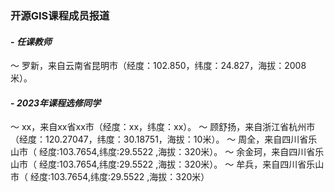 ### **开源GIS课程成员报道**
#### - **_任课教师_**
～ 罗新，来自云南省昆明市（经度：102.850，纬度：24.827，海拔：2008米）。
#### - **_2023年课程选修同学_**
～ xx，来自xx省xx市（经度：xx，纬度：xx）。
～ 顾舒扬，来自浙江省杭州市（经度：120.27047，纬度：30.18751，海拔：10米）。
～ 周全，来自四川省乐山市（ 经度:103.7654,纬度:29.5522 ,海拔：320米）。
～ 余金珂，来自四川省乐山市（ 经度:103.7654,纬度:29.5522 ,海拔：320米）。
～ 牟兵，来自四川省乐山市（ 经度:103.7654,纬度:29.5522 ,海拔：320米）

